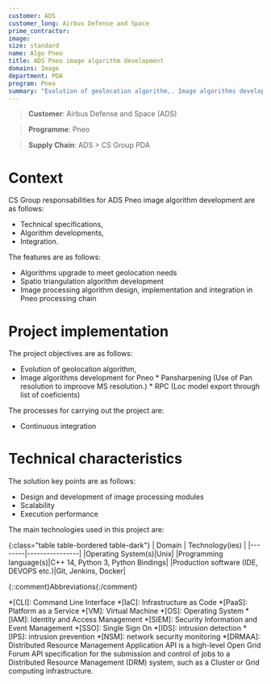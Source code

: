 ```yaml
---
customer: ADS
customer_long: Airbus Defense and Space
prime_contractor: 
image: 
size: standard
name: Algo Pneo
title: ADS Pneo image algorithm development
domains: Image
department: PDA
program: Pneo
summary: "Evolution of geolocation algorithm,. Image algorithms development for Pneo. * Pansharpening (Use of Pan resolution to improove MS resolution.). * RPC (Loc model export through list of coeficients)"
---
```


> __Customer__\: Airbus Defense and Space (ADS)

> __Programme__\: Pneo

> __Supply Chain__\: ADS >  CS Group PDA


# Context


CS Group responsabilities for ADS Pneo image algorithm development are as follows:
* Technical specifications,
* Algorithm developments,
* Integration.



The features are as follows:
* Algorithms upgrade to meet geolocation needs
* Spatio triangulation algorithm development
* Image processing algorithm design, implementation and integration in Pneo processing chain

# Project implementation

The project objectives are as follows:
* Evolution of geolocation algorithm,
* Image algorithms development for Pneo
	  * Pansharpening (Use of Pan resolution to improove MS resolution.)
	  * RPC (Loc model export through list of coeficients)

The processes for carrying out the project are:
* Continuous integration

# Technical characteristics

The solution key points are as follows:
* Design and development of image processing modules
* Scalability
* Execution performance



The main technologies used in this project are:

{:class="table table-bordered table-dark"}
| Domain | Technology(ies) |
|--------|----------------|
|Operating System(s)|Unix|
|Programming language(s)|C++ 14, Python 3, Python Bindings|
|Production software (IDE, DEVOPS etc.)|Git, Jenkins, Docker|



{::comment}Abbreviations{:/comment}

*[CLI]: Command Line Interface
*[IaC]: Infrastructure as Code
*[PaaS]: Platform as a Service
*[VM]: Virtual Machine
*[OS]: Operating System
*[IAM]: Identity and Access Management
*[SIEM]: Security Information and Event Management
*[SSO]: Single Sign On
*[IDS]: intrusion detection
*[IPS]: intrusion prevention
*[NSM]: network security monitoring
*[DRMAA]: Distributed Resource Management Application API is a high-level Open Grid Forum API specification for the submission and control of jobs to a Distributed Resource Management (DRM) system, such as a Cluster or Grid computing infrastructure.
